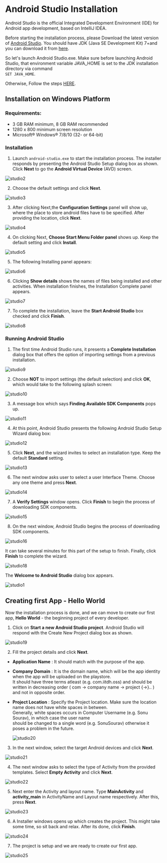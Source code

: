 # Android Studio Installation 
Android Studio is the official Integrated Development Environment (IDE) for Android app development, based on IntelliJ IDEA.

Before starting the installation process, please Download the latest version of [Android Studio](https://developer.android.com/studio/). You should have JDK (Java SE Development Kit) 7+and you can download it from [here](https://www.oracle.com/technetwork/java/javase/downloads/index.html).

So let's launch Android Studio.exe. Make sure before launching Android Studio, that environment variable JAVA_HOME is set to the JDK installation directory via command     
`SET JAVA_HOME`.   

Otherwise, Follow the steps [HERE](https://github.com/sonusourav/AAD_Resources/blob/master/Setting%20Environment%20Variable%20-%20JAVA_HOME.md#how-to-set-the-environment-variable-java_home).

## Installation on Windows Platform
### Requirements:

- 3 GB RAM minimum, 8 GB RAM recommended
- 1280 x 800 minimum screen resolution
- Microsoft® Windows® 7/8/10 (32- or 64-bit)

### Installation
1. Launch `android-studio.exe` to start the installation process. The installer responds by presenting the Android Studio Setup dialog box as shown. Click **Next** to go the **Android Virtual Device** (AVD) screen.

![studio2](https://user-images.githubusercontent.com/34706326/54194875-48228e80-44e3-11e9-80df-b52831f74061.jpg)

2. Choose the default settings and click **Next**.

![studio3](https://user-images.githubusercontent.com/34706326/54194592-9edb9880-44e2-11e9-924c-f1cc5edf661c.jpg)

3. After clicking Next,the **Configuration Settings** panel will show up, where the place to store android files have to be specified. After providing the location, click **Next**.

![studio4](https://user-images.githubusercontent.com/34706326/54194593-9edb9880-44e2-11e9-89ca-b58912709cd3.jpg)

4. On clicking Next, **Choose Start Menu Folder panel** shows up. Keep the default setting and click **Install**.

![studio5](https://user-images.githubusercontent.com/34706326/54194594-9edb9880-44e2-11e9-89a4-56c175913c72.jpg)

5. The following Installing panel appears:

![studio6](https://user-images.githubusercontent.com/34706326/54194595-9f742f00-44e2-11e9-9739-372893c3e78b.jpg)

6. Clicking **Show details** shows the names of files being installed and other activities. When installation finishes, the Installation Complete panel appears.

![studio7](https://user-images.githubusercontent.com/34706326/54194597-9f742f00-44e2-11e9-8376-dc989faabcc3.jpg)

7. To complete the installation, leave the **Start Android Studio** box checked and click **Finish**.

![studio8](https://user-images.githubusercontent.com/34706326/54194598-a00cc580-44e2-11e9-9c08-5bc5b9dd7cad.jpg)

### Running Android Studio

1. The first time Android Studio runs, it presents a **Complete Installation** dialog box that offers the option of importing settings from a previous installation.

![studio9](https://user-images.githubusercontent.com/34706326/54205116-af4c3d00-44fb-11e9-8878-08e1a8a4b023.jpg)

2. Choose **NOT** to import settings (the default selection) and click **OK**, which would take to the following splash screen:

![studio10](https://user-images.githubusercontent.com/34706326/54194599-a00cc580-44e2-11e9-8481-8006bfd88988.jpg)

3. A message box which says **Finding Available SDK Components** pops up.

![studio11](https://user-images.githubusercontent.com/34706326/54205045-8c218d80-44fb-11e9-800b-8b0a4990dfaa.jpg)

4. At this point, Android Studio presents the following Android Studio Setup Wizard dialog box:

![studio12](https://user-images.githubusercontent.com/34706326/54193652-8d918c80-44e0-11e9-876f-2bd587bc8925.jpg)

5. Click **Next**, and the wizard invites to select an installation type. Keep the default **Standard** setting.

![studio13](https://user-images.githubusercontent.com/34706326/54193654-8e2a2300-44e0-11e9-84a0-722fb4242645.jpg)

6. The next window asks user to select a user Interface Theme. Choose any one theme and press **Next**.

![studio14](https://user-images.githubusercontent.com/34706326/54193655-8ec2b980-44e0-11e9-8ad7-c5c6a7b2341c.jpg)

7. A **Verify Settings** window opens. Click **Finish** to begin the process of downloading SDK components.

![studio15](https://user-images.githubusercontent.com/34706326/54193657-8ec2b980-44e0-11e9-9d97-b8ccbbc1f3ee.jpg)

8. On the next window, Android Studio begins the process of downloading SDK components.

![studio16](https://user-images.githubusercontent.com/34706326/54193658-8ec2b980-44e0-11e9-8feb-15367ac4217b.jpg)

It can take several minutes for this part of the setup to finish. Finally, click **Finish** to complete the wizard.

![studio18](https://user-images.githubusercontent.com/34706326/54193661-8f5b5000-44e0-11e9-9ec6-a22ad471b5a0.jpg)

The **Welcome to Android Studio** dialog box appears.

![studio1](https://user-images.githubusercontent.com/34706326/54213076-cf82f880-4509-11e9-8837-87ceb525161b.jpg)

## Creating first App - **Hello World**

Now the installation process is done, and we can move to create our first app, **Hello World** - the beginning project of every developer.

1. Click on **Start a new Android Studio project**. Android Studio will respond with the Create New Project dialog box as shown.

![studio19](https://user-images.githubusercontent.com/34706326/54193662-8ff3e680-44e0-11e9-9986-d95a24405b4c.jpg)

2. Fill the project details and click **Next**.
- **Application Name** : It should match with the purpose of the app.
- **Company Domain**   : It is the domain name, which will be the app identity when the app will be uploaded on the playstore.     
                         It should have three terms atleast (e.g. com.iitdh.oss) and should be written in decreasing order ( com -> company name -> project {->}.. ) and not in opposite order.
- **Project Location** : Specify the Project location. Make sure the location name does not have white spaces in between.       
                         Generally, white spaces occurs in Computer Username (e.g. Sonu Sourav), in which case the user name      
                         should be changed to a single word (e.g. SonuSourav) otherwise it poses a problem in the future.
                   
  ![studio20](https://user-images.githubusercontent.com/34706326/54193664-8ff3e680-44e0-11e9-8ef0-bf5ea7d47f74.jpg)
                 
3. In the next window, select the target Android devices and click **Next**.

![studio21](https://user-images.githubusercontent.com/34706326/54193665-908c7d00-44e0-11e9-8c47-1e56a9b64c44.jpg)

4. The next window asks to select the type of Activity from the provided templates. Select **Empty Activity** and click **Next**.

![studio22](https://user-images.githubusercontent.com/34706326/54193667-908c7d00-44e0-11e9-8b5b-12f66b70a97c.jpg)

5. Next enter the Activity and layout name. Type **MainActivity** and **activity_main** in ActivityName and Layout name respectively. After this, press **Next**.

![studio23](https://user-images.githubusercontent.com/34706326/54193668-91251380-44e0-11e9-8489-1bf07a98f6bc.jpg)

6. A Installer windows opens up which creates the project. This might take some time, so sit back and relax. After its done, click **Finish**. 

![studio24](https://user-images.githubusercontent.com/34706326/54193669-91251380-44e0-11e9-9137-2e24500007a6.jpg)

7. The project is setup and we are ready to create our first app.

![studio25](https://user-images.githubusercontent.com/34706326/54193670-91251380-44e0-11e9-99b4-56443682f64a.jpg)


###
